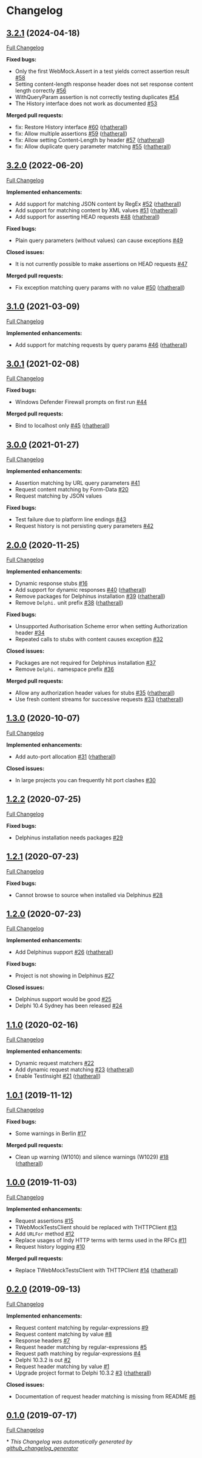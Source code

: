 # Changelog

## [3.2.1](https://github.com/appercept/Delphi-WebMocks/tree/3.2.1) (2024-04-18)

[Full Changelog](https://github.com/appercept/Delphi-WebMocks/compare/3.2.0...3.2.1)

**Fixed bugs:**

- Only the first WebMock.Assert in a test yields correct assertion result [\#58](https://github.com/appercept/Delphi-WebMocks/issues/58)
- Setting content-length response header does not set response content length correctly [\#56](https://github.com/appercept/Delphi-WebMocks/issues/56)
- WithQueryParam assertion is not correctly testing duplicates [\#54](https://github.com/appercept/Delphi-WebMocks/issues/54)
- The History interface does not work as documented [\#53](https://github.com/appercept/Delphi-WebMocks/issues/53)

**Merged pull requests:**

- fix: Restore History interface [\#60](https://github.com/appercept/Delphi-WebMocks/pull/60) ([rhatherall](https://github.com/rhatherall))
- fix: Allow multiple assertions [\#59](https://github.com/appercept/Delphi-WebMocks/pull/59) ([rhatherall](https://github.com/rhatherall))
- fix: Allow setting Content-Length by header [\#57](https://github.com/appercept/Delphi-WebMocks/pull/57) ([rhatherall](https://github.com/rhatherall))
- fix: Allow duplicate query parameter matching [\#55](https://github.com/appercept/Delphi-WebMocks/pull/55) ([rhatherall](https://github.com/rhatherall))

## [3.2.0](https://github.com/appercept/Delphi-WebMocks/tree/3.2.0) (2022-06-20)

[Full Changelog](https://github.com/appercept/Delphi-WebMocks/compare/3.1.0...3.2.0)

**Implemented enhancements:**

- Add support for matching JSON content by RegEx [\#52](https://github.com/appercept/Delphi-WebMocks/pull/52) ([rhatherall](https://github.com/rhatherall))
- Add support for matching content by XML values [\#51](https://github.com/appercept/Delphi-WebMocks/pull/51) ([rhatherall](https://github.com/rhatherall))
- Add support for asserting HEAD requests [\#48](https://github.com/appercept/Delphi-WebMocks/pull/48) ([rhatherall](https://github.com/rhatherall))

**Fixed bugs:**

- Plain query parameters \(without values\) can cause exceptions [\#49](https://github.com/appercept/Delphi-WebMocks/issues/49)

**Closed issues:**

- It is not currently possible to make assertions on HEAD requests [\#47](https://github.com/appercept/Delphi-WebMocks/issues/47)

**Merged pull requests:**

- Fix exception matching query params with no value [\#50](https://github.com/appercept/Delphi-WebMocks/pull/50) ([rhatherall](https://github.com/rhatherall))

## [3.1.0](https://github.com/appercept/Delphi-WebMocks/tree/3.1.0) (2021-03-09)

[Full Changelog](https://github.com/appercept/Delphi-WebMocks/compare/3.0.1...3.1.0)

**Implemented enhancements:**

- Add support for matching requests by query params [\#46](https://github.com/appercept/Delphi-WebMocks/pull/46) ([rhatherall](https://github.com/rhatherall))

## [3.0.1](https://github.com/appercept/Delphi-WebMocks/tree/3.0.1) (2021-02-08)

[Full Changelog](https://github.com/appercept/Delphi-WebMocks/compare/3.0.0...3.0.1)

**Fixed bugs:**

- Windows Defender Firewall prompts on first run [\#44](https://github.com/appercept/Delphi-WebMocks/issues/44)

**Merged pull requests:**

- Bind to localhost only [\#45](https://github.com/appercept/Delphi-WebMocks/pull/45) ([rhatherall](https://github.com/rhatherall))

## [3.0.0](https://github.com/appercept/Delphi-WebMocks/tree/3.0.0) (2021-01-27)

[Full Changelog](https://github.com/appercept/Delphi-WebMocks/compare/2.0.0...3.0.0)

**Implemented enhancements:**

- Assertion matching by URL query parameters [\#41](https://github.com/appercept/Delphi-WebMocks/issues/41)
- Request content matching by Form-Data [\#20](https://github.com/appercept/Delphi-WebMocks/issues/20)
- Request matching by JSON values

**Fixed bugs:**

- Test failure due to platform line endings [\#43](https://github.com/appercept/Delphi-WebMocks/issues/43)
- Request history is not persisting query parameters [\#42](https://github.com/appercept/Delphi-WebMocks/issues/42)

## [2.0.0](https://github.com/appercept/Delphi-WebMocks/tree/2.0.0) (2020-11-25)

[Full Changelog](https://github.com/appercept/Delphi-WebMocks/compare/1.3.0...2.0.0)

**Implemented enhancements:**

- Dynamic response stubs [\#16](https://github.com/appercept/Delphi-WebMocks/issues/16)
- Add support for dynamic responses [\#40](https://github.com/appercept/Delphi-WebMocks/pull/40) ([rhatherall](https://github.com/rhatherall))
- Remove packages for Delphinus installation [\#39](https://github.com/appercept/Delphi-WebMocks/pull/39) ([rhatherall](https://github.com/rhatherall))
- Remove `Delphi.` unit prefix [\#38](https://github.com/appercept/Delphi-WebMocks/pull/38) ([rhatherall](https://github.com/rhatherall))

**Fixed bugs:**

- Unsupported Authorisation Scheme error when setting Authorization header [\#34](https://github.com/appercept/Delphi-WebMocks/issues/34)
- Repeated calls to stubs with content causes exception [\#32](https://github.com/appercept/Delphi-WebMocks/issues/32)

**Closed issues:**

- Packages are not required for Delphinus installation [\#37](https://github.com/appercept/Delphi-WebMocks/issues/37)
- Remove `Delphi.` namespace prefix [\#36](https://github.com/appercept/Delphi-WebMocks/issues/36)

**Merged pull requests:**

- Allow any authorization header values for stubs [\#35](https://github.com/appercept/Delphi-WebMocks/pull/35) ([rhatherall](https://github.com/rhatherall))
- Use fresh content streams for successive requests [\#33](https://github.com/appercept/Delphi-WebMocks/pull/33) ([rhatherall](https://github.com/rhatherall))

## [1.3.0](https://github.com/appercept/Delphi-WebMocks/tree/1.3.0) (2020-10-07)

[Full Changelog](https://github.com/appercept/Delphi-WebMocks/compare/1.2.2...1.3.0)

**Implemented enhancements:**

- Add auto-port allocation [\#31](https://github.com/appercept/Delphi-WebMocks/pull/31) ([rhatherall](https://github.com/rhatherall))

**Closed issues:**

- In large projects you can frequently hit port clashes [\#30](https://github.com/appercept/Delphi-WebMocks/issues/30)

## [1.2.2](https://github.com/appercept/Delphi-WebMocks/tree/1.2.2) (2020-07-25)

[Full Changelog](https://github.com/appercept/Delphi-WebMocks/compare/1.2.1...1.2.2)

**Fixed bugs:**

- Delphinus installation needs packages [\#29](https://github.com/appercept/Delphi-WebMocks/issues/29)

## [1.2.1](https://github.com/appercept/Delphi-WebMocks/tree/1.2.1) (2020-07-23)

[Full Changelog](https://github.com/appercept/Delphi-WebMocks/compare/1.2.0...1.2.1)

**Fixed bugs:**

- Cannot browse to source when installed via Delphinus [\#28](https://github.com/appercept/Delphi-WebMocks/issues/28)

## [1.2.0](https://github.com/appercept/Delphi-WebMocks/tree/1.2.0) (2020-07-23)

[Full Changelog](https://github.com/appercept/Delphi-WebMocks/compare/1.1.0...1.2.0)

**Implemented enhancements:**

- Add Delphinus support [\#26](https://github.com/appercept/Delphi-WebMocks/pull/26) ([rhatherall](https://github.com/rhatherall))

**Fixed bugs:**

- Project is not showing in Delphinus [\#27](https://github.com/appercept/Delphi-WebMocks/issues/27)

**Closed issues:**

- Delphinus support would be good [\#25](https://github.com/appercept/Delphi-WebMocks/issues/25)
- Delphi 10.4 Sydney has been released [\#24](https://github.com/appercept/Delphi-WebMocks/issues/24)

## [1.1.0](https://github.com/appercept/Delphi-WebMocks/tree/1.1.0) (2020-02-16)

[Full Changelog](https://github.com/appercept/Delphi-WebMocks/compare/1.0.1...1.1.0)

**Implemented enhancements:**

- Dynamic request matchers [\#22](https://github.com/appercept/Delphi-WebMocks/issues/22)
- Add dynamic request matching [\#23](https://github.com/appercept/Delphi-WebMocks/pull/23) ([rhatherall](https://github.com/rhatherall))
- Enable TestInsight [\#21](https://github.com/appercept/Delphi-WebMocks/pull/21) ([rhatherall](https://github.com/rhatherall))

## [1.0.1](https://github.com/appercept/Delphi-WebMocks/tree/1.0.1) (2019-11-12)

[Full Changelog](https://github.com/appercept/Delphi-WebMocks/compare/1.0.0...1.0.1)

**Fixed bugs:**

- Some warnings in Berlin [\#17](https://github.com/appercept/Delphi-WebMocks/issues/17)

**Merged pull requests:**

- Clean up warning \(W1010\) and silence warnings \(W1029\) [\#18](https://github.com/appercept/Delphi-WebMocks/pull/18) ([rhatherall](https://github.com/rhatherall))

## [1.0.0](https://github.com/appercept/Delphi-WebMocks/tree/1.0.0) (2019-11-03)

[Full Changelog](https://github.com/appercept/Delphi-WebMocks/compare/0.2.0...1.0.0)

**Implemented enhancements:**

- Request assertions [\#15](https://github.com/appercept/Delphi-WebMocks/issues/15)
- TWebMockTestsClient should be replaced with THTTPClient [\#13](https://github.com/appercept/Delphi-WebMocks/issues/13)
- Add `URLFor` method [\#12](https://github.com/appercept/Delphi-WebMocks/issues/12)
- Replace usages of Indy HTTP terms with terms used in the RFCs [\#11](https://github.com/appercept/Delphi-WebMocks/issues/11)
- Request history logging [\#10](https://github.com/appercept/Delphi-WebMocks/issues/10)

**Merged pull requests:**

- Replace TWebMockTestsClient with THTTPClient [\#14](https://github.com/appercept/Delphi-WebMocks/pull/14) ([rhatherall](https://github.com/rhatherall))

## [0.2.0](https://github.com/appercept/Delphi-WebMocks/tree/0.2.0) (2019-09-13)

[Full Changelog](https://github.com/appercept/Delphi-WebMocks/compare/0.1.0...0.2.0)

**Implemented enhancements:**

- Request content matching by regular-expressions [\#9](https://github.com/appercept/Delphi-WebMocks/issues/9)
- Request content matching by value [\#8](https://github.com/appercept/Delphi-WebMocks/issues/8)
- Response headers [\#7](https://github.com/appercept/Delphi-WebMocks/issues/7)
- Request header matching by regular-expressions [\#5](https://github.com/appercept/Delphi-WebMocks/issues/5)
- Request path matching by regular-expressions [\#4](https://github.com/appercept/Delphi-WebMocks/issues/4)
- Delphi 10.3.2 is out [\#2](https://github.com/appercept/Delphi-WebMocks/issues/2)
- Request header matching by value [\#1](https://github.com/appercept/Delphi-WebMocks/issues/1)
- Upgrade project format to Delphi 10.3.2 [\#3](https://github.com/appercept/Delphi-WebMocks/pull/3) ([rhatherall](https://github.com/rhatherall))

**Closed issues:**

- Documentation of request header matching is missing from README [\#6](https://github.com/appercept/Delphi-WebMocks/issues/6)

## [0.1.0](https://github.com/appercept/Delphi-WebMocks/tree/0.1.0) (2019-07-17)

[Full Changelog](https://github.com/appercept/Delphi-WebMocks/compare/5fe706284917ad4b8908ecc9c1c4c97b3d41b434...0.1.0)



\* *This Changelog was automatically generated by [github_changelog_generator](https://github.com/github-changelog-generator/github-changelog-generator)*
